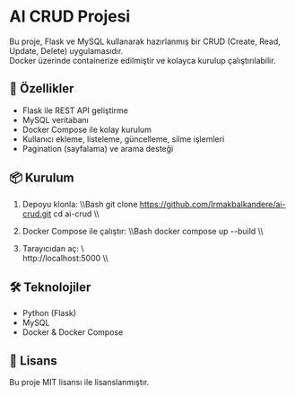 ﻿# AI CRUD Projesi

Bu proje, Flask ve MySQL kullanarak hazırlanmış bir CRUD (Create, Read, Update, Delete) uygulamasıdır.  
Docker üzerinde containerize edilmiştir ve kolayca kurulup çalıştırılabilir.

## 🚀 Özellikler
- Flask ile REST API geliştirme
- MySQL veritabanı
- Docker Compose ile kolay kurulum
- Kullanıcı ekleme, listeleme, güncelleme, silme işlemleri
- Pagination (sayfalama) ve arama desteği

## 📦 Kurulum

1. Depoyu klonla:
   \\\Bash
   git clone https://github.com/Irmakbalkandere/ai-crud.git
   cd ai-crud
   \\\

2. Docker Compose ile çalıştır:
   \\\Bash
   docker compose up --build
   \\\

3. Tarayıcıdan aç:
   \\\
   http://localhost:5000
   \\\

## 🛠 Teknolojiler
- Python (Flask)
- MySQL
- Docker & Docker Compose

## 📜 Lisans
Bu proje MIT lisansı ile lisanslanmıştır.

